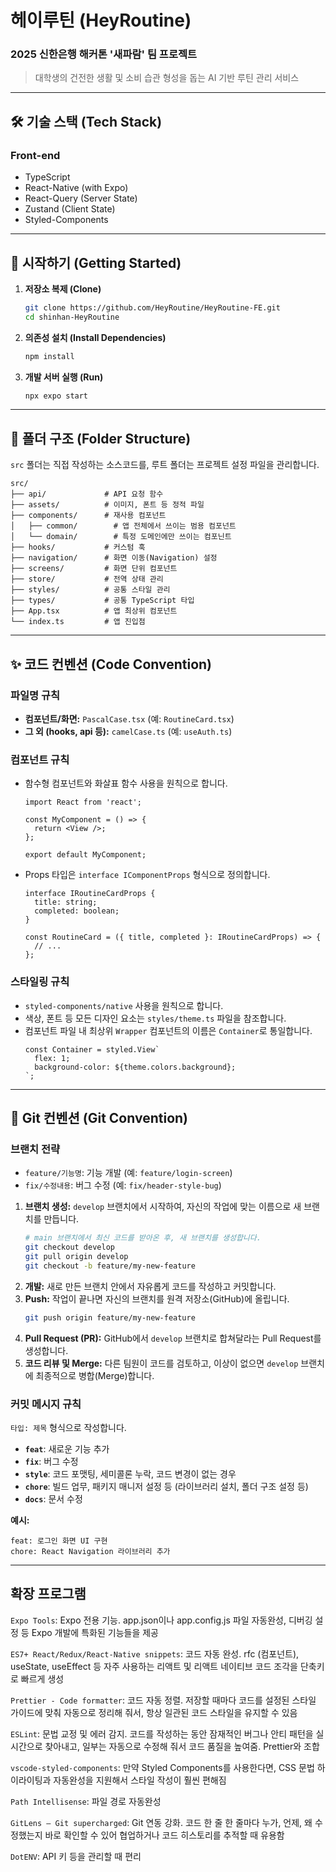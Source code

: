 # 헤이루틴 (HeyRoutine)

### 2025 신한은행 해커톤 '새파람' 팀 프로젝트

> 대학생의 건전한 생활 및 소비 습관 형성을 돕는 AI 기반 루틴 관리 서비스

---

## 🛠️ 기술 스택 (Tech Stack)

### Front-end

- TypeScript
- React-Native (with Expo)
- React-Query (Server State)
- Zustand (Client State)
- Styled-Components

---

## 🚀 시작하기 (Getting Started)

1.  **저장소 복제 (Clone)**

    ```bash
    git clone https://github.com/HeyRoutine/HeyRoutine-FE.git
    cd shinhan-HeyRoutine
    ```

2.  **의존성 설치 (Install Dependencies)**

    ```bash
    npm install
    ```

3.  **개발 서버 실행 (Run)**
    ```bash
    npx expo start
    ```

---

## 📂 폴더 구조 (Folder Structure)

`src` 폴더는 직접 작성하는 소스코드를, 루트 폴더는 프로젝트 설정 파일을 관리합니다.

```
src/
├── api/             # API 요청 함수
├── assets/          # 이미지, 폰트 등 정적 파일
├── components/      # 재사용 컴포넌트
│   ├── common/        # 앱 전체에서 쓰이는 범용 컴포넌트
│   └── domain/        # 특정 도메인에만 쓰이는 컴포닌트
├── hooks/           # 커스텀 훅
├── navigation/      # 화면 이동(Navigation) 설정
├── screens/         # 화면 단위 컴포넌트
├── store/           # 전역 상태 관리
├── styles/          # 공통 스타일 관리
├── types/           # 공통 TypeScript 타입
├── App.tsx          # 앱 최상위 컴포넌트
└── index.ts         # 앱 진입점
```

---

## ✨ 코드 컨벤션 (Code Convention)

### 파일명 규칙

- **컴포넌트/화면:** `PascalCase.tsx` (예: `RoutineCard.tsx`)
- **그 외 (hooks, api 등):** `camelCase.ts` (예: `useAuth.ts`)

### 컴포넌트 규칙

- 함수형 컴포넌트와 화살표 함수 사용을 원칙으로 합니다.

  ```tsx
  import React from 'react';

  const MyComponent = () => {
    return <View />;
  };

  export default MyComponent;
  ```

- Props 타입은 `interface IComponentProps` 형식으로 정의합니다.

  ```tsx
  interface IRoutineCardProps {
    title: string;
    completed: boolean;
  }

  const RoutineCard = ({ title, completed }: IRoutineCardProps) => {
    // ...
  };
  ```

### 스타일링 규칙

- `styled-components/native` 사용을 원칙으로 합니다.
- 색상, 폰트 등 모든 디자인 요소는 `styles/theme.ts` 파일을 참조합니다.
- 컴포넌트 파일 내 최상위 `Wrapper` 컴포넌트의 이름은 `Container`로 통일합니다.
  ```tsx
  const Container = styled.View`
    flex: 1;
    background-color: ${theme.colors.background};
  `;
  ```

---

## 🤝 Git 컨벤션 (Git Convention)

### 브랜치 전략

- `feature/기능명`: 기능 개발 (예: `feature/login-screen`)
- `fix/수정내용`: 버그 수정 (예: `fix/header-style-bug`)

1.  **브랜치 생성:** `develop` 브랜치에서 시작하여, 자신의 작업에 맞는 이름으로 새 브랜치를 만듭니다.
    ```bash
    # main 브랜치에서 최신 코드를 받아온 후, 새 브랜치를 생성합니다.
    git checkout develop
    git pull origin develop
    git checkout -b feature/my-new-feature
    ```
2.  **개발:** 새로 만든 브랜치 안에서 자유롭게 코드를 작성하고 커밋합니다.
3.  **Push:** 작업이 끝나면 자신의 브랜치를 원격 저장소(GitHub)에 올립니다.
    ```bash
    git push origin feature/my-new-feature
    ```
4.  **Pull Request (PR):** GitHub에서 `develop` 브랜치로 합쳐달라는 Pull Request를 생성합니다.
5.  **코드 리뷰 및 Merge:** 다른 팀원이 코드를 검토하고, 이상이 없으면 `develop` 브랜치에 최종적으로 병합(Merge)합니다.

### 커밋 메시지 규칙

`타입: 제목` 형식으로 작성합니다.

- **`feat`**: 새로운 기능 추가
- **`fix`**: 버그 수정
- **`style`**: 코드 포맷팅, 세미콜론 누락, 코드 변경이 없는 경우
- **`chore`**: 빌드 업무, 패키지 매니저 설정 등 (라이브러리 설치, 폴더 구조 설정 등)
- **`docs`**: 문서 수정

**예시:**

```
feat: 로그인 화면 UI 구현
chore: React Navigation 라이브러리 추가
```

---

## 확장 프로그램

`Expo Tools`: Expo 전용 기능. app.json이나 app.config.js 파일 자동완성, 디버깅 설정 등 Expo 개발에 특화된 기능들을 제공

`ES7+ React/Redux/React-Native snippets`: 코드 자동 완성. rfc (컴포넌트), useState, useEffect 등 자주 사용하는 리액트 및 리액트 네이티브 코드 조각을 단축키로 빠르게 생성

`Prettier - Code formatter`: 코드 자동 정렬. 저장할 때마다 코드를 설정된 스타일 가이드에 맞춰 자동으로 정리해 줘서, 항상 일관된 코드 스타일을 유지할 수 있음

`ESLint`: 문법 교정 및 에러 감지. 코드를 작성하는 동안 잠재적인 버그나 안티 패턴을 실시간으로 찾아내고, 일부는 자동으로 수정해 줘서 코드 품질을 높여줌. Prettier와 조합

`vscode-styled-components`: 만약 Styled Components를 사용한다면, CSS 문법 하이라이팅과 자동완성을 지원해서 스타일 작성이 훨씬 편해짐

`Path Intellisense`: 파일 경로 자동완성

`GitLens — Git supercharged`: Git 연동 강화. 코드 한 줄 한 줄마다 누가, 언제, 왜 수정했는지 바로 확인할 수 있어 협업하거나 코드 히스토리를 추적할 때 유용함

`DotENV`: API 키 등을 관리할 때 편리

